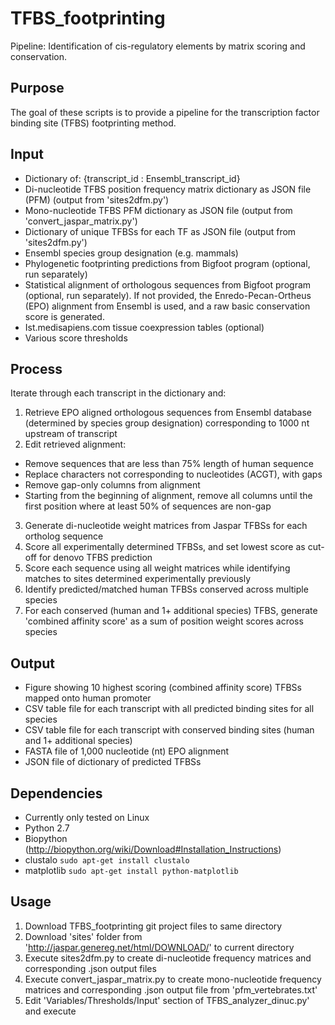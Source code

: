 TFBS_footprinting
=================
Pipeline: Identification of cis-regulatory elements by matrix scoring and conservation.

## Purpose
The goal of these scripts is to provide a pipeline for the transcription factor binding site (TFBS) footprinting method.

## Input
- Dictionary of: {transcript_id : Ensembl_transcript_id}
- Di-nucleotide TFBS position frequency matrix dictionary as JSON file (PFM) (output from 'sites2dfm.py')
- Mono-nucleotide TFBS PFM dictionary as JSON file (output from 'convert_jaspar_matrix.py')
- Dictionary of unique TFBSs for each TF as JSON file (output from 'sites2dfm.py')
- Ensembl species group designation (e.g. mammals)
- Phylogenetic footprinting predictions from Bigfoot program (optional, run separately)
- Statistical alignment of orthologous sequences from Bigfoot program (optional, run separately).  If not provided, the Enredo-Pecan-Ortheus (EPO) alignment from Ensembl is used, and a raw basic conservation score is generated.
- Ist.medisapiens.com tissue coexpression tables (optional)
- Various score thresholds


## Process
Iterate through each transcript in the dictionary and:
 1. Retrieve EPO aligned orthologous sequences from Ensembl database (determined by species group designation) corresponding to 1000 nt upstream of transcript
 2. Edit retrieved alignment:
- Remove sequences that are less than 75% length of human sequence
- Replace characters not corresponding to nucleotides (ACGT), with gaps
- Remove gap-only columns from alignment
- Starting from the beginning of alignment, remove all columns until the first position where at least 50% of sequences are non-gap
 3. Generate di-nucleotide weight matrices from Jaspar TFBSs for each ortholog sequence
 4. Score all experimentally determined TFBSs, and set lowest score as cut-off for denovo TFBS prediction
 5. Score each sequence using all weight matrices while identifying matches to sites determined experimentally previously
 6. Identify predicted/matched human TFBSs conserved across multiple species
 7. For each conserved (human and 1+ additional species) TFBS, generate 'combined affinity score' as a sum of position weight scores across species

## Output
- Figure showing 10 highest scoring (combined affinity score) TFBSs mapped onto human promoter
- CSV table file for each transcript with all predicted binding sites for all species
- CSV table file for each transcript with conserved binding sites (human and 1+ additional species)
- FASTA file of 1,000 nucleotide (nt) EPO alignment
- JSON file of dictionary of predicted TFBSs

## Dependencies
- Currently only tested on Linux
- Python 2.7
- Biopython (http://biopython.org/wiki/Download#Installation_Instructions)
- clustalo `sudo apt-get install clustalo`
- matplotlib `sudo apt-get install python-matplotlib`

## Usage
 1. Download TFBS_footprinting git project files to same directory
 2. Download 'sites' folder from 'http://jaspar.genereg.net/html/DOWNLOAD/' to current directory
 3. Execute sites2dfm.py to create di-nucleotide frequency matrices and corresponding .json output files
 4. Execute convert_jaspar_matrix.py to create mono-nucleotide frequency matrices and corresponding .json output file from 'pfm_vertebrates.txt'
 5. Edit 'Variables/Thresholds/Input' section of TFBS_analyzer_dinuc.py' and execute
